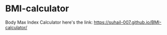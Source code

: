 # BMI-calculator 
Body Max Index Calculator
here's the link: https://suhail-007.github.io/BMI-calculator/
